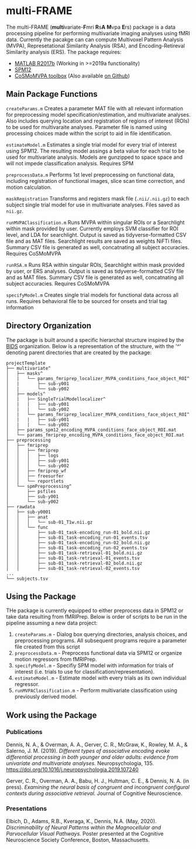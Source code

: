 # multi-FRAME
The multi-FRAME (**multi**variate-**F**mri **R**s**A** **M**vpa **E**rs) package is a data processing pipeline for performing multivariate imaging analyses using fMRI data. Currently the pacakge can can compute  Multivoxel Pattern Analysis (MVPA), Represetational Similarity Analysis (RSA), and Encoding-Retireval Similarity analysis (ERS). The package requires:

* [MATLAB R2017b](https://www.mathworks.com/products/matlab.html) (Working in >=2019a functionality)
* [SPM12](https://www.fil.ion.ucl.ac.uk/spm/)
* [CoSMoMVPA toolbox](http://www.cosmomvpa.org/) (Also available [on Github](https://github.com/CoSMoMVPA/CoSMoMVPA))

## Main Package Functions

```createParams.m```
Creates a parameter MAT file with all relevant information for preprocessing model specification/estimation, and multivariate analyses. Also includes querying location and registration of regions of interest (ROIs) to be used for multivaraite analyses. Parameter file is named using processing choices made within the script to aid in file identification.

```estimateModel.m```
Estimates a single trial model for every trial of interest using SPM12. The resulting model assings a beta value for each trial to be used for multivariate analysis. Models are gunzipped to space space and will not impede classification analysis. 
Requires SPM

```preprocessData.m```
Performs 1st level preprocessing on functional data, including registration of functional images, slice scan time correction, and motion calculation.

```maskRegistration```
Transforms and registers mask file (```.nii/.nii.gz```) to each subject single trial model for use in multivariate analyses. Files saved as ```nii.gz```.

```runMVPAClassification.m```
Runs MVPA within singular ROIs or a Searchlight within mask provided by user. Currently employs SVM classifier for ROI level, and LDA for searchlight. Output is saved as tidyverse-formatted CSV file and as MAT files. Searchlight results are saved as weights NiFTi files. Summary CSV file is generated as well, concatnating all subject accuracies. 
Requires CoSMoMVPA

```runRSA.m```
Runs RSA within singular ROIs, Searchlight within mask provided by user, or ERS analyses. Output is saved as tidyverse-formatted CSV file and as MAT files. Summary CSV file is generated as well, concatnating all subject accuracies. 
Requires CoSMoMVPA

```specifyModel.m```
Creates single trial models for functional data across all runs. Requires behavioral file to be sourced for onsets and trial tag information

## Directory Organization
The package is built around a specific hierarchal structure inspired by the [BIDS](https://github.com/bids-standard/bids-starter-kit/wiki/The-BIDS-folder-hierarchy) organization. Below is a representation of the structure, with the '^' denoting parent directories that are created by the package:

```
projectTemplate
├── multivariate^
│   ├── masks^
│   |   └── params_fmriprep_localizer_MVPA_conditions_face_object_ROI^
│   |       ├── sub-y001
│   |       └── sub-y002
│   ├── models^
│   |   ├── SingleTrialModellocalizer^
│   |   |   ├── sub-y001
│   |   |   └── sub-y002
│   |   └── params_fmriprep_localizer_MVPA_conditions_face_object_ROI^
│   |   |   ├── sub-y001
│   |   |   └── sub-y002
│   ├── params_spm12_encoding_MVPA_conditions_face_object_ROI.mat
│   └── params_fmriprep_encoding_MVPA_conditions_face_object_ROI.mat
├── preprocessing
│   ├── fmriprep
│   │   ├── fmriprep
│   │   │   ├── logs
│   │   │   ├── sub-y001
│   │   │   └── sub-y002
│   │   ├── fmriprep_wf
│   │   ├── freesurfer
│   │   └── reportlets
│   └── spmPreprocessing^
│       ├── psfiles
│       ├── sub-y001
│       └── sub-y002
├── rawdata
│   ├── sub-y0001
│   │   ├── anat
│   │   │   └── sub-01_T1w.nii.gz
│   │   └── func
│   │       ├── sub-01_task-encoding_run-01_bold.nii.gz
│   │       ├── sub-01_task-encoding_run-01_events.tsv
│   │       ├── sub-01_task-encoding_run-02_bold.nii.gz
│   │       ├── sub-01_task-encoding_run-02_events.tsv
│   │       ├── sub-01_task-retrieval-01_bold.nii.gz
│   │       ├── sub-01_task-retrieval-01_events.tsv
│   │       ├── sub-01_task-retrieval-02_bold.nii.gz
│   │       ├── sub-01_task-retrieval-02_events.tsv
...
└── subjects.tsv

```

## Using the Package
THe package is currently equipped to either preprocess data in SPM12 or take data resulting from fMRIPrep. Below is order of scripts to be run in the pipeline assuming a new data project:


1. ```createParams.m```          - Dialog box querying directories, analysis choices, and preprocessing programs. All subsequent programs require a parameter file created from this script
2. ```preprocessData.m```        - Preprocess functional data via SPM12 or organize motion regressors from fMRIPrep.
3. ```specifyModel.m```          - Specifiy SPM model with information for trials of interest (i.e. trials to use for classification/representation).
4. ```estimateModel.m```         - Estimate model with every trials as its own individual regressor.
5. ```runMVPAClassification.m``` - Perform multivariate classification using previously derived model.


## Work using the Package
### Publications
Dennis, N. A., & Overman, A. A., Gerver, C. R., McGraw, K., Rowley, M. A., & Salerno, J. M. (2019). *Different types of associative encoding evoke differential processing in both younger and older adults: evidence from univariate and multivariate analyses.* Neuropsychologia, 135. https://doi.org/10.1016/j.neuropsychologia.2019.107240

Gerver, C. R., Overman, A. A., Babu, H. J., Hultman, C. E., & Dennis, N. A. (in press). *Examining the neural basis of congruent and incongruent configural contexts during associative retrieval.* Journal of Cognitive Neuroscience.

### Presentations
Elbich, D., Adams, R.B., Kveraga, K., Dennis, N.A. (May, 2020). *Discriminability of Neural Patterns within the Magnocellular and Parvocellular Visual Pathways.* Poster presented at the Cognitive Neuroscience Society Conference, Boston, Massachusetts.

